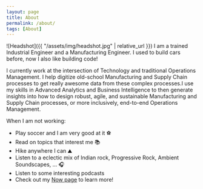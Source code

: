 ```yaml
---
layout: page
title: About
permalink: /about/
tags: [About]
---
```

![Headshot]({{ "/assets/img/headshot.jpg" | relative_url }})
I am a trained Industrial Engineer and a Manufacturing Engineer. I used to build cars before, now I also like building code!

I currently work at the intersection of Technology and traditional Operations Management. I help digitize old-school Manufacturing and Supply Chain processes to get really awesome data from these complex processes.I use my skills in Advanced Analytics and Business Intelligence to then generate insights into how to design robust, agile, and sustainable Manufacturing and Supply Chain processes, or more inclusively, end-to-end Operations Management.

When I am not working:
* Play soccer and I am very good at it ⚽️
* Read on topics that interest me 📚
* Hike anywhere I can ⛰
* Listen to a eclectic mix of Indian rock, Progressive Rock, Ambient Soundscapes, ... 🎧
* Listen to some interesting podcasts
* Check out my [Now page](https://nachiketad.github.io/now/) to learn more!
